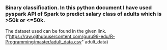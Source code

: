 ### Binary classification. In this python document I have used pyspark API of Spark to predict salary class of adults which is >50k or <=50k.
The dataset used can be found in the given link.
("https://raw.githubusercontent.com/guru99-edu/R-Programming/master/adult_data.csv" adult_data)


